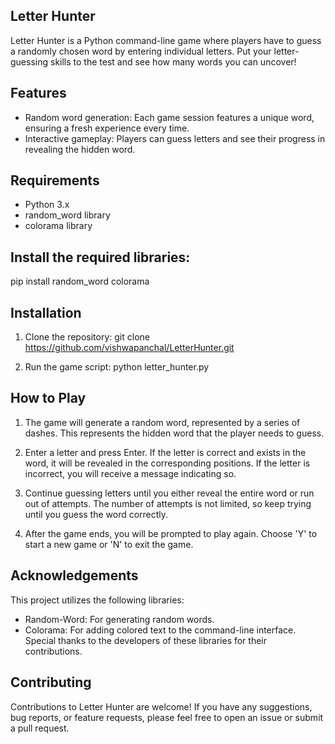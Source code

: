## Letter Hunter

Letter Hunter is a Python command-line game where players have to guess a randomly chosen word by entering individual letters. Put your letter-guessing skills to the test and see how many words you can uncover!

## Features
- Random word generation: Each game session features a unique word, ensuring a fresh experience every time.
- Interactive gameplay: Players can guess letters and see their progress in revealing the hidden word.

## Requirements
- Python 3.x
- random_word library
- colorama library
## Install the required libraries:
pip install random_word colorama

## Installation
1. Clone the repository:
git clone https://github.com/vishwapanchal/LetterHunter.git

2. Run the game script:
python letter_hunter.py

## How to Play
1. The game will generate a random word, represented by a series of dashes. This represents the hidden word that the player needs to guess.

2. Enter a letter and press Enter. If the letter is correct and exists in the word, it will be revealed in the corresponding positions. If the letter is incorrect, you will receive a message indicating so.

3. Continue guessing letters until you either reveal the entire word or run out of attempts. The number of attempts is not limited, so keep trying until you guess the word correctly.

4. After the game ends, you will be prompted to play again. Choose 'Y' to start a new game or 'N' to exit the game.

## Acknowledgements
This project utilizes the following libraries:

- Random-Word: For generating random words.
- Colorama: For adding colored text to the command-line interface.
Special thanks to the developers of these libraries for their contributions.

## Contributing
Contributions to Letter Hunter are welcome! If you have any suggestions, bug reports, or feature requests, please feel free to open an issue or submit a pull request.
